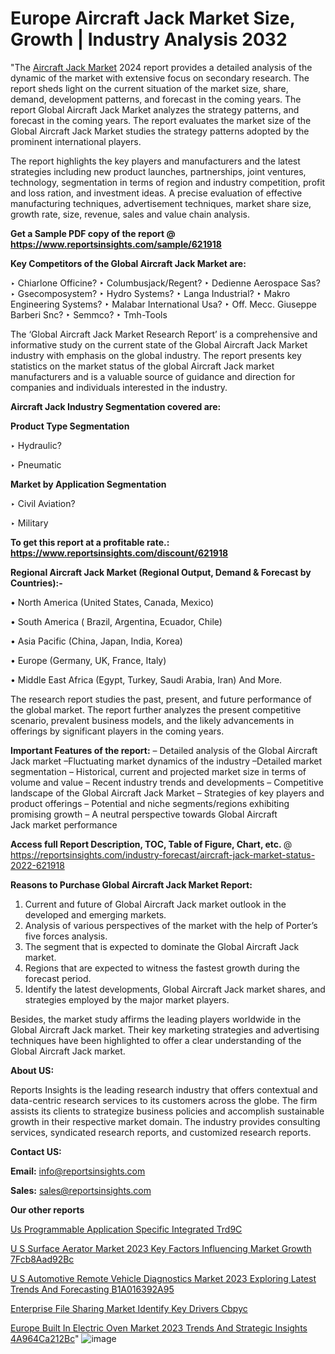 # Europe Aircraft Jack Market Size, Growth | Industry Analysis 2032

"The <a href=https://www.reportsinsights.com/sample/621918>Aircraft Jack Market</a> 2024 report provides a detailed analysis of the dynamic of the market with extensive focus on secondary research. The report sheds light on the current situation of the market size, share, demand, development patterns, and forecast in the coming years. The report Global Aircraft Jack Market analyzes the strategy patterns, and forecast in the coming years. The report evaluates the market size of the Global Aircraft Jack Market studies the strategy patterns adopted by the prominent international players.

The report highlights the key players and manufacturers and the latest strategies including new product launches, partnerships, joint ventures, technology, segmentation in terms of region and industry competition, profit and loss ration, and investment ideas. A precise evaluation of effective manufacturing techniques, advertisement techniques, market share size, growth rate, size, revenue, sales and value chain analysis.

<strong>Get a Sample PDF copy of the report @ <a href=https://www.reportsinsights.com/sample/621918 style=color:#0000ff;>https://www.reportsinsights.com/sample/621918</a></strong>

<strong>Key Competitors of the Global Aircraft Jack Market are:</strong>

‣ Chiarlone Officine?
‣ Columbusjack/Regent?
‣ Dedienne Aerospace Sas?
‣ Gsecomposystem?
‣ Hydro Systems?
‣ Langa Industrial?
‣ Makro Engineering Systems?
‣ Malabar International Usa?
‣ Off. Mecc. Giuseppe Barberi Snc?
‣ Semmco?
‣ Tmh-Tools

The ‘Global Aircraft Jack Market Research Report’ is a comprehensive and informative study on the current state of the Global Aircraft Jack Market industry with emphasis on the global industry. The report presents key statistics on the market status of the global Aircraft Jack market manufacturers and is a valuable source of guidance and direction for companies and individuals interested in the industry.

<strong>Aircraft Jack Industry Segmentation covered are:</strong>

<strong>Product Type Segmentation</strong>

‣    Hydraulic?

‣ Pneumatic

<strong>Market by Application Segmentation</strong>

‣   Civil Aviation?

‣ Military

<strong>To get this report at a profitable rate.: <a href=https://www.reportsinsights.com/discount/621918 style=color:#0000ff;>https://www.reportsinsights.com/discount/621918</a></strong>

<strong>Regional Aircraft Jack Market (Regional Output, Demand &amp; Forecast by Countries):-</strong>

• North America (United States, Canada, Mexico)

• South America ( Brazil, Argentina, Ecuador, Chile)

• Asia Pacific (China, Japan, India, Korea)

• Europe (Germany, UK, France, Italy)

• Middle East Africa (Egypt, Turkey, Saudi Arabia, Iran) And More.

The research report studies the past, present, and future performance of the global market. The report further analyzes the present competitive scenario, prevalent business models, and the likely advancements in offerings by significant players in the coming years.

<strong>Important Features of the report:</strong>
– Detailed analysis of the Global Aircraft Jack market
–Fluctuating market dynamics of the industry
–Detailed market segmentation
– Historical, current and projected market size in terms of volume and value
– Recent industry trends and developments
– Competitive landscape of the Global Aircraft Jack Market
– Strategies of key players and product offerings
– Potential and niche segments/regions exhibiting promising growth
– A neutral perspective towards Global Aircraft Jack market performance

<strong>Access full Report Description, TOC, Table of Figure, Chart, etc. </strong>@   <a href=https://reportsinsights.com/industry-forecast/aircraft-jack-market-status-2022-621918 style=color:#0000ff;>https://reportsinsights.com/industry-forecast/aircraft-jack-market-status-2022-621918</a>

<strong>Reasons to Purchase Global Aircraft Jack Market Report:</strong>
1. Current and future of Global Aircraft Jack market outlook in the developed and emerging markets.
2. Analysis of various perspectives of the market with the help of Porter’s five forces analysis.
3. The segment that is expected to dominate the Global Aircraft Jack market.
4. Regions that are expected to witness the fastest growth during the forecast period.
5. Identify the latest developments, Global Aircraft Jack market shares, and strategies employed by the major market players.

Besides, the market study affirms the leading players worldwide in the Global Aircraft Jack market. Their key marketing strategies and advertising techniques have been highlighted to offer a clear understanding of the Global Aircraft Jack market.

<strong><strong>About US</strong>:</strong>

Reports Insights is the leading research industry that offers contextual and data-centric research services to its customers across the globe. The firm assists its clients to strategize business policies and accomplish sustainable growth in their respective market domain. The industry provides consulting services, syndicated research reports, and customized research reports.

<strong>Contact US:</strong>

<p class=><b>Email:</b> <a href=mailto:info@reportsinsights.com>info@reportsinsights.com</a></p>
<p class=><b>Sales:</b> <a href=mailto:sales@reportsinsights.com>sales@reportsinsights.com</a></p>

<strong>Our other reports</strong>

<a href=https://www.linkedin.com/pulse/us-programmable-application-specific-integrated-trd9c/>Us Programmable Application Specific Integrated Trd9C</a>

<a href=https://medium.com/@reportsinsights.aj/u-s-surface-aerator-market-2023-key-factors-influencing-market-growth-7fcb8aad92bc>U S Surface Aerator Market 2023 Key Factors Influencing Market Growth 7Fcb8Aad92Bc</a>

<a href=https://medium.com/@amanmandal1286/u-s-automotive-remote-vehicle-diagnostics-market-2023-exploring-latest-trends-and-forecasting-b1a016392a95>U S Automotive Remote Vehicle Diagnostics Market 2023 Exploring Latest Trends And Forecasting B1A016392A95</a>

<a href=https://www.linkedin.com/pulse/enterprise-file-sharing-market-identify-key-drivers-cbpyc/>Enterprise File Sharing Market Identify Key Drivers Cbpyc</a>

<a href=https://medium.com/@shreyaw909/europe-built-in-electric-oven-market-2023-trends-and-strategic-insights-4a964ca212bc>Europe Built In Electric Oven Market 2023 Trends And Strategic Insights 4A964Ca212Bc</a>"
![image](https://github.com/Reportsinsights123/RIgrowth/assets/158415881/46034329-cfa6-4d51-b8d8-6109bff01e37)
